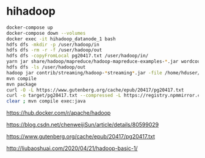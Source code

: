 # hihadoop

```sh
docker-compose up
docker-compose down --volumes
docker exec -it hihadoop_datanode_1 bash
hdfs dfs -mkdir -p /user/hadoop/in
hdfs dfs -rm -r -f /user/hadoop/out
hdfs dfs -copyFromLocal pg20417.txt /user/hadoop/in/
yarn jar share/hadoop/mapreduce/hadoop-mapreduce-examples-*.jar wordcount in out
hdfs dfs -ls /user/hadoop/out
hadoop jar contrib/streaming/hadoop-*streaming*.jar -file /home/hduser/mapper.py    -mapper /home/hduser/mapper.py -file /home/hduser/reducer.py   -reducer /home/hduser/reducer.py -input /user/hduser/gutenberg/* -output /user/hduser/gutenberg-output
mvn compile
mvn package
curl -O -L https://www.gutenberg.org/cache/epub/20417/pg20417.txt
curl -o target/pg20417.txt --compressed -L https://registry.npmmirror.com/typescript/5.4.2/files/lib/typescript.js
clear ; mvn compile exec:java
```

https://hub.docker.com/r/apache/hadoop

https://blog.csdn.net/chenweijiSun/article/details/80599029

https://www.gutenberg.org/cache/epub/20417/pg20417.txt

http://liubaoshuai.com/2020/04/21/hadoop-basic-1/
